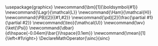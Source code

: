 \usepackage{graphicx}
\newcommand{\bm}[1]{\boldsymbol{#1}}
\newcommand{\Lagr}{\mathcal{L}}
\newcommand{\Ham}{\mathcal{H}}
\newcommand{\PB}[2]{\{#1,#2\}}
\newcommand{\pd}[2]{\frac{\partial #1}{\partial #2}}
\newcommand{\teo}{\mathcal{U}}
\newcommand{\wv}{\ket{\Psi}}
\newcommand{\dbar}{d\hspace{-0.04em}\bar{}\hspace{0.1em}}
\newcommand{\mean}[1]{\left<#1\right>}
\DeclareMathOperator{\sinc}{sinc}